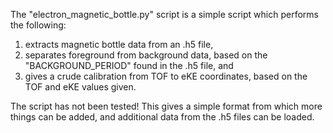 The "electron_magnetic_bottle.py" script is a simple script which performs the
following:

1. extracts magnetic bottle data from an .h5 file,
2. separates foreground from background data, based on the
 "BACKGROUND_PERIOD"  found in the .h5 file, and
3. gives a crude calibration from TOF to eKE coordinates, based on the TOF
 and eKE values given.
    
The script has not been tested! This gives a simple format from which more
things can be added, and additional data from the .h5 files can be loaded.